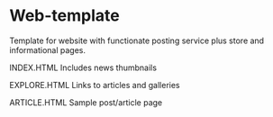 # Web-template
Template for website with functionate posting service plus store and informational pages.

INDEX.HTML
Includes news thumbnails

EXPLORE.HTML
Links to articles and galleries

ARTICLE.HTML
Sample post/article page
